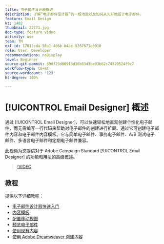 ```yaml
---
title: 电子邮件设计器概述
description: 了解“电子邮件设计器”的一般功能以及如何从头开始设计电子邮件。
feature: Email Design
kt: 1402
thumbnail: 22771.jpg
doc-type: feature video
activity: use
team: TM
exl-id: 17813cda-50a1-406b-b4ae-9267671a6910
role: User, Developer
recommendations: noDisplay
level: Beginner
source-git-commit: 89df23d00913d36b93d3be03b62c74320524f9c7
workflow-type: tm+mt
source-wordcount: '123'
ht-degree: 100%

---
```


# [!UICONTROL Email Designer] 概述

通过 [!UICONTROL Email Designer]，可以快速轻松地直观创建个性化电子邮件，而无需编写一行代码来帮助对电子邮件的创建进行扩展。通过它可创建电子邮件内容和电子邮件内容模板。它与简单电子邮件、事务电子邮件、A/B 测试电子邮件、多语言电子邮件和定期电子邮件兼容。

此视频为您提供对于 Adobe Campaign Standard [!UICONTROL Email Designer] 的功能和用法的高级概述。

>[!VIDEO](https://video.tv.adobe.com/v/22771?quality=12&learn=on)

## 教程

提供以下详细教程：

* [电子邮件设计器快速入门](/help/designing-content/email-designer/getting-started-with-the-email-designer.md)
* [内容模板](/help/designing-content/email-designer/email-content-templates.md)
* [配置移动视图](/help/designing-content/email-designer/configure-the-mobile-view.md)
* [预览电子邮件](/help/designing-content/email-designer/preview-your-email.md)
* [使用现有内容](/help/designing-content/email-designer/working-with-existing-content.md)
* [使用 Adobe Dreamweaver 创建内容](/help/designing-content/email-designer/dreamweaver-integration.md)
